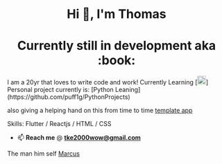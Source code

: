 <h1 align="center">Hi 👋, I'm Thomas</h1>
<h1 align="center">Currently still in development aka :book:</h1>
I am a 20yr that loves to write code and work! 
Currently Learning [<img src="https://www.vectorlogo.zone/logos/flutterio/flutterio-icon.svg" alt="flutter" width="20" height="20"/>]
Personal project currently is: [Python Leaning](https://github.com/puff1g/PythonProjects) 

also giving a helping hand on this from time to time 
[template app](https://github.com/marcusmaczewski/demo_app)

Skills: Flutter / Reactjs / HTML / CSS

- 📫 **Reach me**  @ **tke2000wow@gmail.com** 

The man him self [Marcus](https://github.com/marcusmaczewski)


